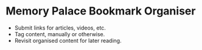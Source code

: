 # Memory Palace Bookmark Organiser

* Submit links for articles, videos, etc.
* Tag content, manually or otherwise.
* Revisit organised content for later reading.

